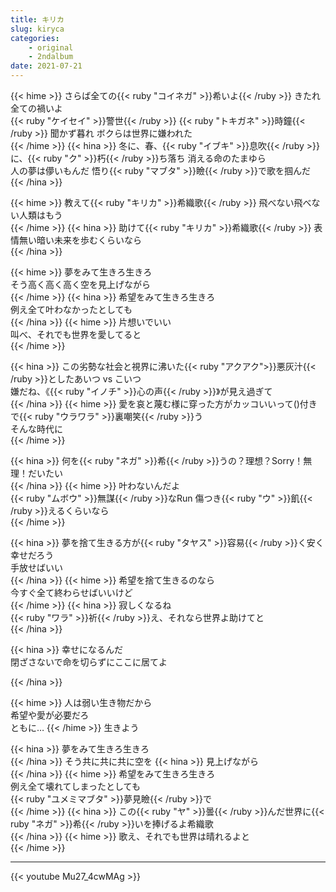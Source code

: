 ```yaml
---
title: キリカ
slug: kiryca
categories:
    - original
    - 2ndalbum
date: 2021-07-21
---
```


{{< hime >}}
さらば全ての{{< ruby "コイネガ" >}}希いよ{{< /ruby >}} きたれ全ての禍いよ  
{{< ruby "ケイセイ" >}}警世{{< /ruby >}} {{< ruby "トキガネ" >}}時鐘{{< /ruby >}} 聞かず暮れ ボクらは世界に嫌われた  
{{< /hime >}}
{{< hina >}}
冬に、春、{{< ruby "イブキ" >}}息吹{{< /ruby >}}に、{{< ruby "ク" >}}朽{{< /ruby >}}ち落ち 消える命のたまゆら  
人の夢は儚いもんだ 悟り{{< ruby "マブタ" >}}瞼{{< /ruby >}}で歌を掴んだ  
{{< /hina >}}

{{< hime >}}
教えて{{< ruby "キリカ" >}}希織歌{{< /ruby >}} 飛べない飛べない人類はもう  
{{< /hime >}}
{{< hina >}}
助けて{{< ruby "キリカ" >}}希織歌{{< /ruby >}} 表情無い暗い未来を歩むくらいなら  
{{< /hina >}}

{{< hime >}}
夢をみて生きろ生きろ  
そう高く高く高く空を見上げながら  
{{< /hime >}}
{{< hina >}}
希望をみて生きろ生きろ  
例え全て叶わなかったとしても  
{{< /hina >}}
{{< hime >}}
片想いでいい  
叫べ、それでも世界を愛してると  
{{< /hime >}}

{{< hina >}}
この劣勢な社会と視界に沸いた{{< ruby "アクアク">}}悪灰汁{{< /ruby >}}としたあいつ vs こいつ  
嫌だね、《{{< ruby "イノチ" >}}心の声{{< /ruby >}}》が見え過ぎて  
{{< /hina >}}
{{< hime >}}
愛を哀と蔑む様に穿った方がカッコいいって()付きで{{< ruby "ウラワラ" >}}裏嘲笑{{< /ruby >}}う  
そんな時代に  
{{< /hime >}}

{{< hina >}}
何を{{< ruby "ネガ" >}}希{{< /ruby >}}うの？理想？Sorry！無理！だいたい  
{{< /hina >}}
{{< hime >}}
叶わないんだよ  
{{< ruby "ムボウ" >}}無謀{{< /ruby >}}なRun 傷つき{{< ruby "ウ" >}}飢{{< /ruby >}}えるくらいなら  
{{< /hime >}}

{{< hina >}}
夢を捨て生きる方が{{< ruby "タヤス" >}}容易{{< /ruby >}}く安く幸せだろう  
手放せばいい  
{{< /hina >}}
{{< hime >}}
希望を捨て生きるのなら  
今すぐ全て終わらせばいいけど  
{{< /hime >}}
{{< hina >}}
寂しくなるね  
{{< ruby "ワラ" >}}祈{{< /ruby >}}え、それなら世界よ助けてと  
{{< /hina >}}

{{< hina >}}
幸せになるんだ  
閉ざさないで命を切らずにここに居てよ  

{{< /hina >}}

{{< hime >}}
人は弱い生き物だから  
希望や愛が必要だろ  
ともに…
{{< /hime >}}
生きよう  

{{< hina >}}
夢をみて生きろ生きろ  
{{< /hina >}}
そう共に共に共に空を
{{< hina >}}
見上げながら  
{{< /hina >}}
{{< hime >}}
希望をみて生きろ生きろ  
例え全て壊れてしまったとしても  
{{< ruby "ユメミマブタ" >}}夢見瞼{{< /ruby >}}で  
{{< /hime >}}
{{< hina >}}
この{{< ruby "ヤ" >}}曇{{< /ruby >}}んだ世界に{{< ruby "ネガ" >}}希{{< /ruby >}}いを捧げるよ希織歌  
{{< /hina >}}
{{< hime >}}
歌え、それでも世界は晴れるよと  
{{< /hime >}}

---

{{< youtube Mu27_4cwMAg >}}